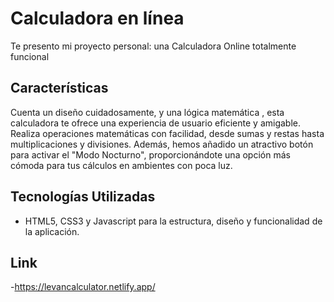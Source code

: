 # Calculadora en línea


Te presento mi proyecto personal: una Calculadora Online totalmente funcional

## Características

Cuenta un diseño cuidadosamente, y una lógica matemática
                                , esta calculadora te ofrece una experiencia de usuario eficiente y amigable.
                                Realiza operaciones matemáticas con facilidad, desde sumas y restas hasta
                                multiplicaciones y
                                divisiones. Además, hemos añadido un atractivo botón para activar el "Modo Nocturno",
                                proporcionándote una opción más cómoda para tus cálculos en ambientes con poca luz.
## Tecnologías Utilizadas

- HTML5, CSS3 y Javascript para la estructura, diseño y funcionalidad de la aplicación.

## Link

-https://levancalculator.netlify.app/
